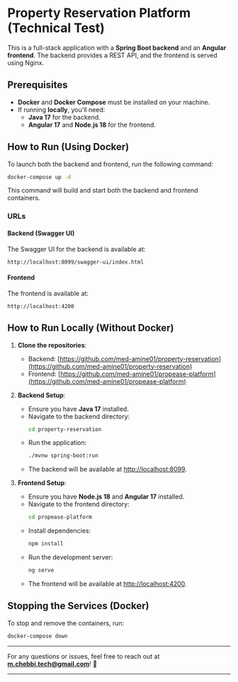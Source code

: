 # Property Reservation Platform (Technical Test)

This is a full-stack application with a **Spring Boot backend** and an **Angular frontend**. The backend provides a REST API, and the frontend is served using Nginx.

## Prerequisites

- **Docker** and **Docker Compose** must be installed on your machine.
- If running **locally**, you'll need:
    - **Java 17** for the backend.
    - **Angular 17** and **Node.js 18** for the frontend.

## How to Run (Using Docker)

To launch both the backend and frontend, run the following command:

```bash
docker-compose up -d
```

This command will build and start both the backend and frontend containers.

### URLs

#### Backend (Swagger UI)
The Swagger UI for the backend is available at:

```
http://localhost:8099/swagger-ui/index.html
```

#### Frontend
The frontend is available at:

```
http://localhost:4200
```

## How to Run Locally (Without Docker)

1. **Clone the repositories**:

    - Backend: [https://github.com/med-amine01/property-reservation](https://github.com/med-amine01/property-reservation)
    - Frontend: [https://github.com/med-amine01/propease-platform](https://github.com/med-amine01/propease-platform)

2. **Backend Setup**:
    - Ensure you have **Java 17** installed.
    - Navigate to the backend directory:
      ```bash
      cd property-reservation
      ```
    - Run the application:
      ```bash
      ./mvnw spring-boot:run
      ```
    - The backend will be available at [http://localhost:8099](http://localhost:8099).

3. **Frontend Setup**:
    - Ensure you have **Node.js 18** and **Angular 17** installed.
    - Navigate to the frontend directory:
      ```bash
      cd propease-platform
      ```
    - Install dependencies:
      ```bash
      npm install
      ```
    - Run the development server:
      ```bash
      ng serve
      ```
    - The frontend will be available at [http://localhost:4200](http://localhost:4200).

## Stopping the Services (Docker)

To stop and remove the containers, run:

```bash
docker-compose down
```

---

For any questions or issues, feel free to reach out at **m.chebbi.tech@gmail.com**! 🚀

---
